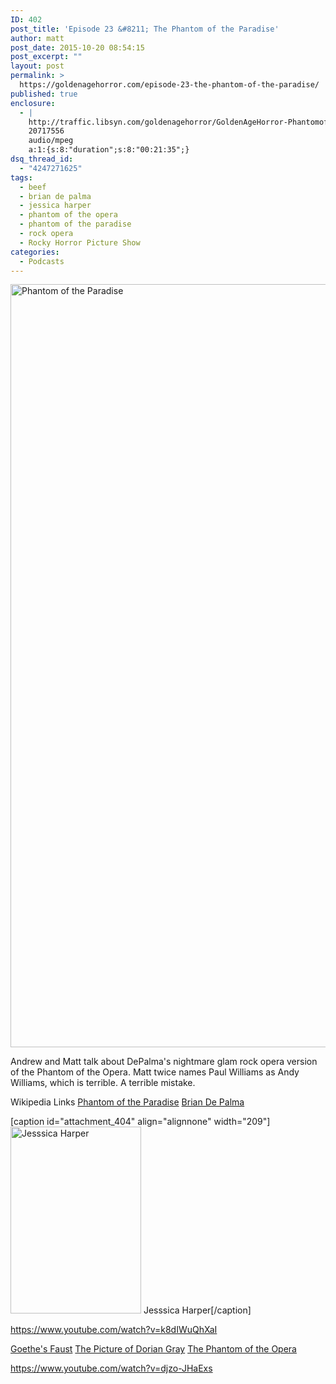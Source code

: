 ```yaml
---
ID: 402
post_title: 'Episode 23 &#8211; The Phantom of the Paradise'
author: matt
post_date: 2015-10-20 08:54:15
post_excerpt: ""
layout: post
permalink: >
  https://goldenagehorror.com/episode-23-the-phantom-of-the-paradise/
published: true
enclosure:
  - |
    http://traffic.libsyn.com/goldenagehorror/GoldenAgeHorror-PhantomoftheParadise.mp3
    20717556
    audio/mpeg
    a:1:{s:8:"duration";s:8:"00:21:35";}
dsq_thread_id:
  - "4247271625"
tags:
  - beef
  - brian de palma
  - jessica harper
  - phantom of the opera
  - phantom of the paradise
  - rock opera
  - Rocky Horror Picture Show
categories:
  - Podcasts
---
```

<img src="http://goldenagehorror.com/wp-content/uploads/2015/10/POTP1.jpg" alt="Phantom of the Paradise" width="800" height="1221" class="alignnone size-full wp-image-403" />

Andrew and Matt talk about DePalma's nightmare glam rock opera version of the Phantom of the Opera. Matt twice names Paul Williams as Andy Williams, which is terrible. A terrible mistake.

<!--more-->
Wikipedia Links
<a href="https://en.wikipedia.org/wiki/Phantom_of_the_Paradise">Phantom of the Paradise</a>
<a href="https://en.wikipedia.org/wiki/Brian_De_Palma">Brian De Palma</a>

[caption id="attachment_404" align="alignnone" width="209"]<img src="http://goldenagehorror.com/wp-content/uploads/2015/10/1030603.gif" alt="Jesssica Harper" width="209" height="299" class="size-full wp-image-404" /> Jesssica Harper[/caption]

https://www.youtube.com/watch?v=k8dIWuQhXaI

<a href="https://en.wikipedia.org/wiki/Goethe%27s_Faust">Goethe's Faust</a>
<a href="https://en.wikipedia.org/wiki/The_Picture_of_Dorian_Gray">The Picture of Dorian Gray</a>
<a href="https://en.wikipedia.org/wiki/The_Phantom_of_the_Opera">The Phantom of the Opera</a>

https://www.youtube.com/watch?v=djzo-JHaExs